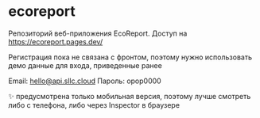 # ecoreport
Репозиторий веб-приложения EcoReport. Доступ на https://ecoreport.pages.dev/

Регистрация пока не связана с фронтом, поэтому нужно использовать демо данные для входа, приведенные ранее

Email: hello@api.sllc.cloud
Пароль: opop0000

✨ предусмотрена только мобильная версия, поэтому лучше смотреть либо с телефона, либо через Inspector в браузере
